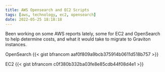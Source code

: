 ```yaml
---
title: AWS Opensearch and EC2 Scripts
tags: [aws, technology, ec2, opensearch]
date: 2022-05-25 18:18:18
---
```


Been working on some AWS reports lately, some for EC2 and OpenSearch to help determine costs, and what it would take to migrate to Graviton instances.

OpenSearch
{{< gist bfrancom aaf0f809a9bcb375914b0611d518b757 >}}

EC2
{{< gist bfrancom c0f380b332ba03fe8e85cdb44f08d4e1 >}}

